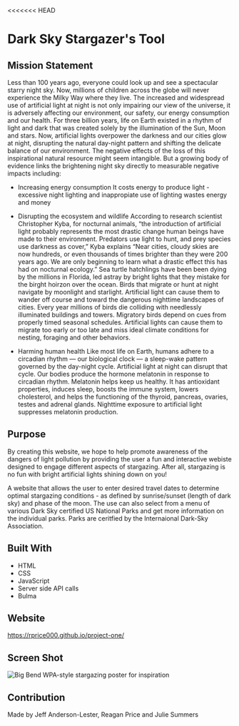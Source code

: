 <<<<<<< HEAD
# Dark Sky Stargazer's Tool 


## Mission Statement
Less than 100 years ago, everyone could look up and see a spectacular starry night sky. Now, millions of children across the globe will never experience the Milky Way where they live. The increased and widespread use of artificial light at night is not only impairing our view of the universe, it is adversely affecting our environment, our safety, our energy consumption and our health.
For three billion years, life on Earth existed in a rhythm of light and dark that was created solely by the illumination of the Sun, Moon and stars. Now, artificial lights overpower the darkness and our cities glow at night, disrupting the natural day-night pattern and shifting the delicate balance of our environment. The negative effects of the loss of this inspirational natural resource might seem intangible. But a growing body of evidence links the brightening night sky directly to measurable negative impacts including:

  - Increasing energy consumption
    It costs energy to produce light - excessive night lighting and inappropiate use of lighting wastes energy and money

 - Disrupting the ecosystem and wildlife
    According to research scientist Christopher Kyba, for nocturnal animals, “the introduction of artificial light probably represents the most drastic change human beings have made to their environment. Predators use light to hunt, and prey species use darkness as cover,” Kyba explains “Near cities, cloudy skies are now hundreds, or even thousands of times brighter than they were 200 years ago. We are only beginning to learn what a drastic effect this has had on nocturnal ecology.”
    Sea turtle hatchlings have been been dying by the millions in Florida, led astray by bright lights that they mistake for the birght hoirzon over the ocean.
    Birds that migrate or hunt at night navigate by moonlight and starlight. Artificial light can cause them to wander off course and toward the dangerous nighttime landscapes of cities. Every year millions of birds die colliding with needlessly illuminated buildings and towers. Migratory birds depend on cues from properly timed seasonal schedules. Artificial lights can cause them to migrate too early or too late and miss ideal climate conditions for nesting, foraging and other behaviors.

  - Harming human health
    Like most life on Earth, humans adhere to a circadian rhythm — our biological clock — a sleep-wake pattern governed by the day-night cycle. Artificial light at night can disrupt that cycle.
    Our bodies produce the hormone melatonin in response to circadian rhythm. Melatonin helps keep us healthy. It has antioxidant properties, induces sleep, boosts the immune system, lowers cholesterol, and helps the functioning of the thyroid, pancreas, ovaries, testes and adrenal glands. Nighttime exposure to artificial light suppresses melatonin production.


## Purpose
By creating this website, we hope to help promote awareness of the dangers of light pollution by providing the user a fun and interactive webiste designed to engage different aspects of stargazing. After all, stargazing is no fun with bright artificial lights shining down on you!

A website that allows the user to enter desired travel dates to determine optimal stargazing conditions - as defined by sunrise/sunset (length of dark sky) and phase of the moon.
The use can also select from a menu of various Dark Sky certified US National Parks and get more information on the individual parks. Parks are ceritfied by the Internaional Dark-Sky Association.

## Built With
* HTML
* CSS
* JavaScript
* Server side API calls
* Bulma

## Website
https://rprice000.github.io/project-one/

## Screen Shot
![Big Bend WPA-style stargazing poster for inspiration](https://images.squarespace-cdn.com/content/v1/54d3ac40e4b029a6058be94a/1617804147350-OX4KJJU6AY7AX683MZUJ/BigBend2021.jpg?format=750w)

 ## Contribution
  Made by Jeff Anderson-Lester, Reagan Price and Julie Summers
  

